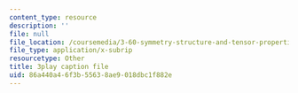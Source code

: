 ```yaml
---
content_type: resource
description: ''
file: null
file_location: /coursemedia/3-60-symmetry-structure-and-tensor-properties-of-materials-fall-2005/86a440a46f3b55638ae9018dbc1f882e_lPgglz6xeZU.vtt
file_type: application/x-subrip
resourcetype: Other
title: 3play caption file
uid: 86a440a4-6f3b-5563-8ae9-018dbc1f882e
---
```

